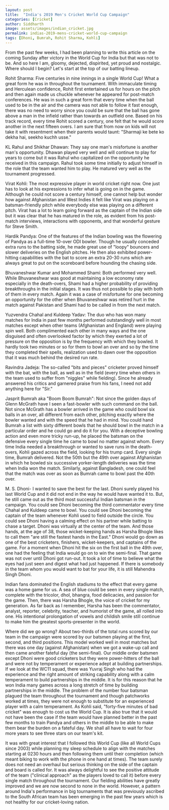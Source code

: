 ```yaml
---
layout: post
title:  "India's 2019 Men's Cricket World Cup Campaign"
categories: [Cricket]
author: Siddharth
image: assets/images/indian_cricket.jpg
permalink: indias-2019-mens-cricket-world-cup-campaign
tags: [Dhoni, Bumrah, Rohit Sharma, Kohli]
---
```

From the past few weeks, I had been planning to write this article on the coming Sunday after victory in the World Cup for India but that was not to be. And so here I am, gloomy, dejected, dispirited, yet proud and nostalgic. Where should I begin? Let's start at the top of our batting lineup.

Rohit Sharma: Five centuries in nine innings in a single World Cup! What a great form he was in throughout the tournament. With immaculate timing and Herculean confidence, Rohit first entertained us for hours on the pitch and then again made us chuckle whenever he appeared for post-match conferences. He was in such a great form that every time when the ball used to be in the air and the camera was not able to follow it fast enough, there was no need to worry since you could be sure that the ball has gone above a man in the infield rather than towards an outfield one. Based on his track record, every time Rohit scored a century, one felt that he would score another in the next fifteen overs. I am sure that from now on kids will not take it with resentment when their parents would taunt: "Sharmaji ke bete ko dekha hai, seekho kuchh usse."

KL Rahul and Shikhar Dhawan: They say one man's misfortune is another man's opportunity. Dhawan played very well and will continue to play for years to come but it was Rahul who capitalized on the opportunity he received in this campaign. Rahul took some time initially to adjust himself in the role that the team wanted him to play. He matured very well as the tournament progressed.

Virat Kohli: The most expressive player in world cricket right now. One just has to look at his expressions to infer what is going on in the game. Although he could not score a century himself, one cannot help but wonder how against Afghanistan and West Indies it felt like Virat was playing on a batsman-friendly pitch while everybody else was playing on a different pitch. Virat has a lot to learn going forward as the captain of the Indian side but it was clear that he has matured in the role, as evident from his post-match interviews, interactions with opponents, and that wonderful gesture for Steve Smith.

Hardik Pandya: One of the features of the Indian bowling was the flowering of Pandya as a full-time 10-over ODI bowler. Though he usually conceded extra runs to the batting side, he made great use of "loopy" bouncers and slower deliveries on the English pitches. He then also exhibited power-hitting capabilities with the bat to score an extra 20-30 runs which are always great to put on the scoreboard before hounding the chasing side.

Bhuvaneshwar Kumar and Mohammed Shami: Both performed very well. While Bhuvaneshwar was good at maintaining a low economy rate especially in the death-overs, Shami had a higher probability of providing breakthroughs in the initial stages. It was thus not possible to play with both of them in every match. Again it was a case of misfortune for one becoming an opportunity for the other when Bhuvaneshwar was retired hurt in the match against Pakistan and Shami had to be called in from the next match.

Yuzvendra Chahal and Kuldeep Yadav: The duo who has won many matches for India in past few months performed outstandingly well in most matches except when other teams (Afghanistan and England) were playing spin well. Both complimented each other in many ways and the one disguised and often overlooked factor by which they exerted a lot of pressure on the opposition is by the frequency with which they bowled. It hardly took two minutes or so for them to bowl an over and so by the time they completed their spells, realization used to dawn over the opposition that it was much behind the desired run rate.

Ravindra Jadeja: The so-called "bits and pieces" cricketer proved himself with the bat, with the ball, as well as in the field (every time when others in the team used to suffer from "niggles" while fielding). Since he already answered his critics and garnered praise from his fans, I need not add anything here for "Sir."

Jasprit Bumrah aka "Boom Boom Bumrah": Not since the golden days of Glenn McGrath have I seen a fast-bowler with such command on the ball. Not since McGrath has a bowler arrived in the game who could bowl six balls in an over, all different from each other, pitching exactly where the bowler wanted and with the speed that he had in mind. You could hand Bumrah a list with sixty different bowls that he should bowl in the match in a particular order and he could go and do it for you. With a deceptive bowling action and even more tricky run-up, he placed the batsman on the defensive every single time he came to bowl no matter against whom. Every time India needed a breakthrough or wanted to save runs in the death-overs, Kohli gazed across the field, looking for his trump card. Every single time, Bumrah delivered. Not the 50th but the 49th over against Afghanistan in which he bowled six successive yorker-length deliveries was the time when India won the match. Similarly, against Bangladesh, one could feel that the match was over as soon as Bumrah came to bowl past the 40th over.

M. S. Dhoni- I wanted to save the best for the last. Dhoni surely played his last World Cup and it did not end in the way he would have wanted it to. But, he still came out as the third most successful Indian batsman in the campaign. You could see Dhoni becoming the third commentator every time Chahal and Kuldeep came to bowl. You could see Dhoni becoming the captain of the team whenever Kohli used to field outside the circle. You could see Dhoni having a calming effect on his partner while batting to chase a target. Dhoni was virtually at the center of the team. And those hands, at the age of 38, those wicket-keeping hands as Harsha Bhogle likes to call them "are still the fastest hands in the East." Dhoni would go down as one of the best cricketers, finishers, wicket-keepers, and captains of the game. For a moment when Dhoni hit the six on the first ball in the 49th over, one had the feeling that India would go on to win the semi-final. That game was not over until Dhoni got run-out. It took a lot of time to believe what the eyes had just seen and digest what had just happened. If there is somebody in the team whom you would want to bat for your life, it is still Mahendra Singh Dhoni.

Indian fans dominated the English stadiums to the effect that every game was a home game for us. A sea of blue could be seen in every single match, complete with the tricolor, dhol, bhangra, food delicacies, and passion for the game. Then, there was Harsha Bhogle, the voice of cricket for my generation. As far back as I remember, Harsha has been the commentator, analyst, reporter, celebrity, teacher, and humorist of the game, all rolled into one. His intentional prolongation of vowels and childish smile still continue to make him the greatest sports-presenter in the world.

Where did we go wrong? About two-thirds of the total runs scored by our team in the campaign were scored by our batsmen playing at the first, second, and third positions. This model worked well in most matches but there was one day (against Afghanistan) when we got a wake-up call and then came another fateful day (the semi-final). Our middle order batsmen except Dhoni were good cricketers but they were power-hitters of the ball and were not by temperament or experience adept at building partnerships. If we look at the WC11 squad, there was Yuvraj Singh who had the experience and the right amount of striking capability along with a calm temperament to build partnerships in the middle. It is for this reason that he won India many games across a long stretch of time by building partnerships in the middle. The problem of the number four batsman plagued the team throughout the tournament and though patchworks worked at times, they were not enough to substitute for an experienced player with a calm temperament. As Kohli said, "forty-five minutes of bad cricket" was enough to cost us the World Cup. It is also true that it would not have been the case if the team would have planned better in the past few months to train Pandya and others in the middle to be able to make them bear the burden on a fateful day. We shall all have to wait for four more years to see three stars on our team's kit.

It was with great interest that I followed this World Cup (like all World Cups since 2003) while planning my sleep schedule to align with the matches starting at 0230 hours and then following them until their completion (which meant biking to work with the phone in one hand at times). The team surely does not need an overhaul but serious thinking on the side of the captain and board is called for. It was always delightful to see the positive attitude of the team ("clinical approach" as the players loved to call it) before every single match throughout the tournament. Our fielding abilities have greatly improved and we are now second to none in the world. However, a pattern around India's performance in big tournaments that was previously ascribed to the South African team has been emerging in the past few years which is not healthy for our cricket-loving nation.